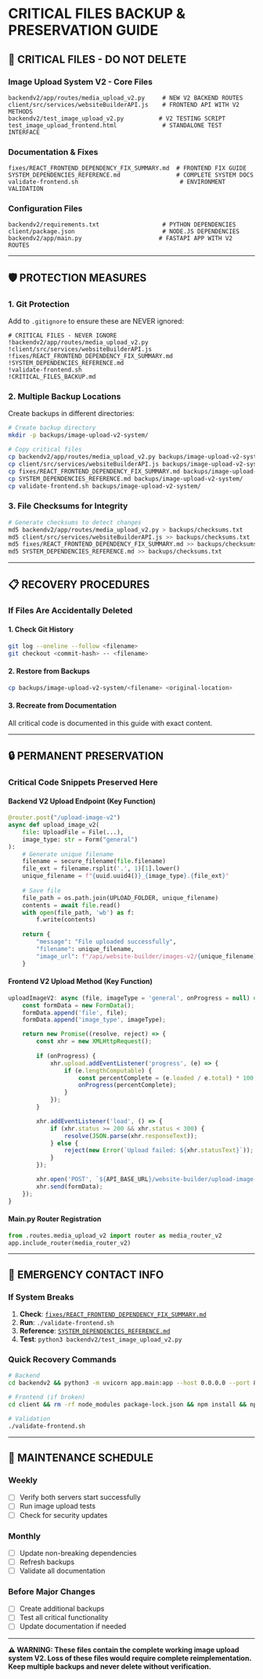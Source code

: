 # CRITICAL FILES BACKUP & PRESERVATION GUIDE

## 🚨 CRITICAL FILES - DO NOT DELETE

### **Image Upload System V2 - Core Files**
```
backendv2/app/routes/media_upload_v2.py     # NEW V2 BACKEND ROUTES
client/src/services/websiteBuilderAPI.js    # FRONTEND API WITH V2 METHODS
backendv2/test_image_upload_v2.py          # V2 TESTING SCRIPT
test_image_upload_frontend.html             # STANDALONE TEST INTERFACE
```

### **Documentation & Fixes**
```
fixes/REACT_FRONTEND_DEPENDENCY_FIX_SUMMARY.md  # FRONTEND FIX GUIDE
SYSTEM_DEPENDENCIES_REFERENCE.md                # COMPLETE SYSTEM DOCS
validate-frontend.sh                             # ENVIRONMENT VALIDATION
```

### **Configuration Files**
```
backendv2/requirements.txt                  # PYTHON DEPENDENCIES
client/package.json                         # NODE.JS DEPENDENCIES
backendv2/app/main.py                      # FASTAPI APP WITH V2 ROUTES
```

---

## 🛡️ PROTECTION MEASURES

### **1. Git Protection**
Add to `.gitignore` to ensure these are NEVER ignored:
```
# CRITICAL FILES - NEVER IGNORE
!backendv2/app/routes/media_upload_v2.py
!client/src/services/websiteBuilderAPI.js
!fixes/REACT_FRONTEND_DEPENDENCY_FIX_SUMMARY.md
!SYSTEM_DEPENDENCIES_REFERENCE.md
!validate-frontend.sh
!CRITICAL_FILES_BACKUP.md
```

### **2. Multiple Backup Locations**
Create backups in different directories:
```bash
# Create backup directory
mkdir -p backups/image-upload-v2-system/

# Copy critical files
cp backendv2/app/routes/media_upload_v2.py backups/image-upload-v2-system/
cp client/src/services/websiteBuilderAPI.js backups/image-upload-v2-system/
cp fixes/REACT_FRONTEND_DEPENDENCY_FIX_SUMMARY.md backups/image-upload-v2-system/
cp SYSTEM_DEPENDENCIES_REFERENCE.md backups/image-upload-v2-system/
cp validate-frontend.sh backups/image-upload-v2-system/
```

### **3. File Checksums for Integrity**
```bash
# Generate checksums to detect changes
md5 backendv2/app/routes/media_upload_v2.py > backups/checksums.txt
md5 client/src/services/websiteBuilderAPI.js >> backups/checksums.txt
md5 fixes/REACT_FRONTEND_DEPENDENCY_FIX_SUMMARY.md >> backups/checksums.txt
md5 SYSTEM_DEPENDENCIES_REFERENCE.md >> backups/checksums.txt
```

---

## 📋 RECOVERY PROCEDURES

### **If Files Are Accidentally Deleted**

#### **1. Check Git History**
```bash
git log --oneline --follow <filename>
git checkout <commit-hash> -- <filename>
```

#### **2. Restore from Backups**
```bash
cp backups/image-upload-v2-system/<filename> <original-location>
```

#### **3. Recreate from Documentation**
All critical code is documented in this guide with exact content.

---

## 🔒 PERMANENT PRESERVATION

### **Critical Code Snippets Preserved Here**

#### **Backend V2 Upload Endpoint (Key Function)**
```python
@router.post("/upload-image-v2")
async def upload_image_v2(
    file: UploadFile = File(...),
    image_type: str = Form("general")
):
    # Generate unique filename
    filename = secure_filename(file.filename)
    file_ext = filename.rsplit('.', 1)[1].lower()
    unique_filename = f"{uuid.uuid4()}_{image_type}.{file_ext}"
    
    # Save file
    file_path = os.path.join(UPLOAD_FOLDER, unique_filename)
    contents = await file.read()
    with open(file_path, 'wb') as f:
        f.write(contents)
    
    return {
        "message": "File uploaded successfully", 
        "filename": unique_filename, 
        "image_url": f"/api/website-builder/images-v2/{unique_filename}"
    }
```

#### **Frontend V2 Upload Method (Key Function)**
```javascript
uploadImageV2: async (file, imageType = 'general', onProgress = null) => {
    const formData = new FormData();
    formData.append('file', file);
    formData.append('image_type', imageType);

    return new Promise((resolve, reject) => {
        const xhr = new XMLHttpRequest();
        
        if (onProgress) {
            xhr.upload.addEventListener('progress', (e) => {
                if (e.lengthComputable) {
                    const percentComplete = (e.loaded / e.total) * 100;
                    onProgress(percentComplete);
                }
            });
        }

        xhr.addEventListener('load', () => {
            if (xhr.status >= 200 && xhr.status < 300) {
                resolve(JSON.parse(xhr.responseText));
            } else {
                reject(new Error(`Upload failed: ${xhr.statusText}`));
            }
        });

        xhr.open('POST', `${API_BASE_URL}/website-builder/upload-image-v2`);
        xhr.send(formData);
    });
}
```

#### **Main.py Router Registration**
```python
from .routes.media_upload_v2 import router as media_router_v2
app.include_router(media_router_v2)
```

---

## 🚨 EMERGENCY CONTACT INFO

### **If System Breaks**
1. **Check**: [`fixes/REACT_FRONTEND_DEPENDENCY_FIX_SUMMARY.md`](fixes/REACT_FRONTEND_DEPENDENCY_FIX_SUMMARY.md)
2. **Run**: `./validate-frontend.sh`
3. **Reference**: [`SYSTEM_DEPENDENCIES_REFERENCE.md`](SYSTEM_DEPENDENCIES_REFERENCE.md)
4. **Test**: `python3 backendv2/test_image_upload_v2.py`

### **Quick Recovery Commands**
```bash
# Backend
cd backendv2 && python3 -m uvicorn app.main:app --host 0.0.0.0 --port 8000 --reload

# Frontend (if broken)
cd client && rm -rf node_modules package-lock.json && npm install && npm start

# Validation
./validate-frontend.sh
```

---

## 📅 MAINTENANCE SCHEDULE

### **Weekly**
- [ ] Verify both servers start successfully
- [ ] Run image upload tests
- [ ] Check for security updates

### **Monthly**
- [ ] Update non-breaking dependencies
- [ ] Refresh backups
- [ ] Validate all documentation

### **Before Major Changes**
- [ ] Create additional backups
- [ ] Test all critical functionality
- [ ] Update documentation if needed

---

**⚠️ WARNING: These files contain the complete working image upload system V2. Loss of these files would require complete reimplementation. Keep multiple backups and never delete without verification.**
